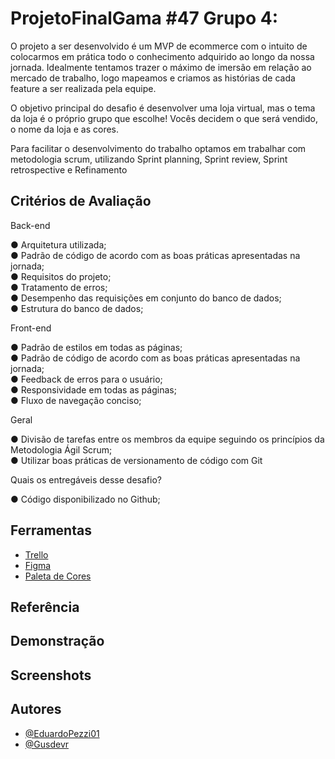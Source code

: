 # ProjetoFinalGama #47 Grupo 4:

O projeto a ser desenvolvido é um MVP de ecommerce com o
intuito de colocarmos em prática todo o conhecimento
adquirido ao longo da nossa jornada. Idealmente tentamos
trazer o máximo de imersão em relação ao mercado de
trabalho, logo mapeamos e criamos as histórias de cada feature
a ser realizada pela equipe.

O objetivo principal do desafio é desenvolver uma loja virtual,
mas o tema da loja é o próprio grupo que escolhe! Vocês
decidem o que será vendido, o nome da loja e as cores.

Para facilitar o desenvolvimento do trabalho optamos em trabalhar com metodologia scrum, utilizando Sprint planning, Sprint review, Sprint retrospective e Refinamento

## Critérios de Avaliação

Back-end

● Arquitetura utilizada;<br>
● Padrão de código de acordo com as boas práticas apresentadas na jornada;<br>
● Requisitos do projeto;<br>
● Tratamento de erros;<br>
● Desempenho das requisições em conjunto do banco de dados;<br>
● Estrutura do banco de dados;

Front-end

● Padrão de estilos em todas as páginas;<br>
● Padrão de código de acordo com as boas práticas apresentadas na jornada;<br>
● Feedback de erros para o usuário;<br>
● Responsividade em todas as páginas;<br>
● Fluxo de navegação conciso;<br>

Geral

● Divisão de tarefas entre os membros da equipe seguindo os princípios da Metodologia Ágil Scrum;<br>
● Utilizar boas práticas de versionamento de código com Git

Quais os entregáveis desse desafio?

● Código disponibilizado no Github;

## Ferramentas

- [Trello](https://trello.com/b/Bl2TCbwX/desafio-final-47-grupo-4)
- [Figma](https://www.figma.com/file/GXs05SIY7mVoEnlsdFByzg/Ecommerce-Wireframe?node-id=0-1)
- [Paleta de Cores](https://www.materialpalette.com/)

## Referência

## Demonstração

## Screenshots

## Autores

- [@EduardoPezzi01](https://github.com/EduardoPezzi01)
- [@Gusdevr](https://github.com/Gusdevr)

